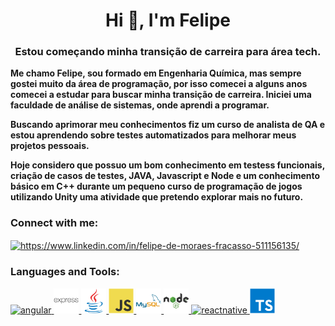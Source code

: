 <h1 align="center">Hi 👋, I'm Felipe</h1>
<h3 align="center">Estou começando minha transição de carreira para área tech.</h3>

**Me chamo Felipe, sou formado em Engenharia Química, mas sempre gostei muito da área de programação, por isso comecei a alguns anos comecei a estudar para buscar minha transição de carreira. Iniciei uma faculdade de análise de sistemas, onde aprendi a programar.**

**Buscando aprimorar meu conhecimentos fiz  um curso de analista de QA e estou aprendendo sobre testes automatizados para melhorar meus projetos pessoais.**

**Hoje considero que possuo um bom conhecimento em testess funcionais, criação de casos de testes, JAVA, Javascript e Node e um conhecimento básico em  C++ durante um pequeno curso de programação de jogos utilizando Unity uma atividade que pretendo explorar mais no futuro.**


<h3 align="left">Connect with me:</h3>
<p align="left">
<a href="https://linkedin.com/in/https://www.linkedin.com/in/felipe-de-moraes-fracasso-511156135/" target="blank"><img align="center" src="https://raw.githubusercontent.com/rahuldkjain/github-profile-readme-generator/master/src/images/icons/Social/linked-in-alt.svg" alt="https://www.linkedin.com/in/felipe-de-moraes-fracasso-511156135/" height="30" width="40" /></a>
</p>

<h3 align="left">Languages and Tools:</h3>
<p align="left"> <a href="https://angular.io" target="_blank" rel="noreferrer"> <img src="https://angular.io/assets/images/logos/angular/angular.svg" alt="angular" width="40" height="40"/> </a> <a href="https://expressjs.com" target="_blank" rel="noreferrer"> <img src="https://raw.githubusercontent.com/devicons/devicon/master/icons/express/express-original-wordmark.svg" alt="express" width="40" height="40"/> </a> <a href="https://www.java.com" target="_blank" rel="noreferrer"> <img src="https://raw.githubusercontent.com/devicons/devicon/master/icons/java/java-original.svg" alt="java" width="40" height="40"/> </a> <a href="https://developer.mozilla.org/en-US/docs/Web/JavaScript" target="_blank" rel="noreferrer"> <img src="https://raw.githubusercontent.com/devicons/devicon/master/icons/javascript/javascript-original.svg" alt="javascript" width="40" height="40"/> </a> <a href="https://www.mysql.com/" target="_blank" rel="noreferrer"> <img src="https://raw.githubusercontent.com/devicons/devicon/master/icons/mysql/mysql-original-wordmark.svg" alt="mysql" width="40" height="40"/> </a> <a href="https://nodejs.org" target="_blank" rel="noreferrer"> <img src="https://raw.githubusercontent.com/devicons/devicon/master/icons/nodejs/nodejs-original-wordmark.svg" alt="nodejs" width="40" height="40"/> </a> <a href="https://reactnative.dev/" target="_blank" rel="noreferrer"> <img src="https://reactnative.dev/img/header_logo.svg" alt="reactnative" width="40" height="40"/> </a> <a href="https://www.typescriptlang.org/" target="_blank" rel="noreferrer"> <img src="https://raw.githubusercontent.com/devicons/devicon/master/icons/typescript/typescript-original.svg" alt="typescript" width="40" height="40"/> </a> </p>
